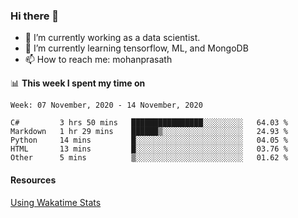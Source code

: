 ### Hi there 👋

- 🔭 I’m currently working as a data scientist.
- 🌱 I’m currently learning tensorflow, ML, and MongoDB
- 📫 How to reach me: mohanprasath

📊 **This week I spent my time on**
<!--START_SECTION:waka-->
```text
Week: 07 November, 2020 - 14 November, 2020

C#         3 hrs 50 mins   ████████████████░░░░░░░░░   64.03 % 
Markdown   1 hr 29 mins    ██████▒░░░░░░░░░░░░░░░░░░   24.93 % 
Python     14 mins         █░░░░░░░░░░░░░░░░░░░░░░░░   04.05 % 
HTML       13 mins         █░░░░░░░░░░░░░░░░░░░░░░░░   03.76 % 
Other      5 mins          ▒░░░░░░░░░░░░░░░░░░░░░░░░   01.62 % 
```
<!--END_SECTION:waka-->

#### Resources
[Using Wakatime Stats](https://github.com/marketplace/actions/waka-readme)
